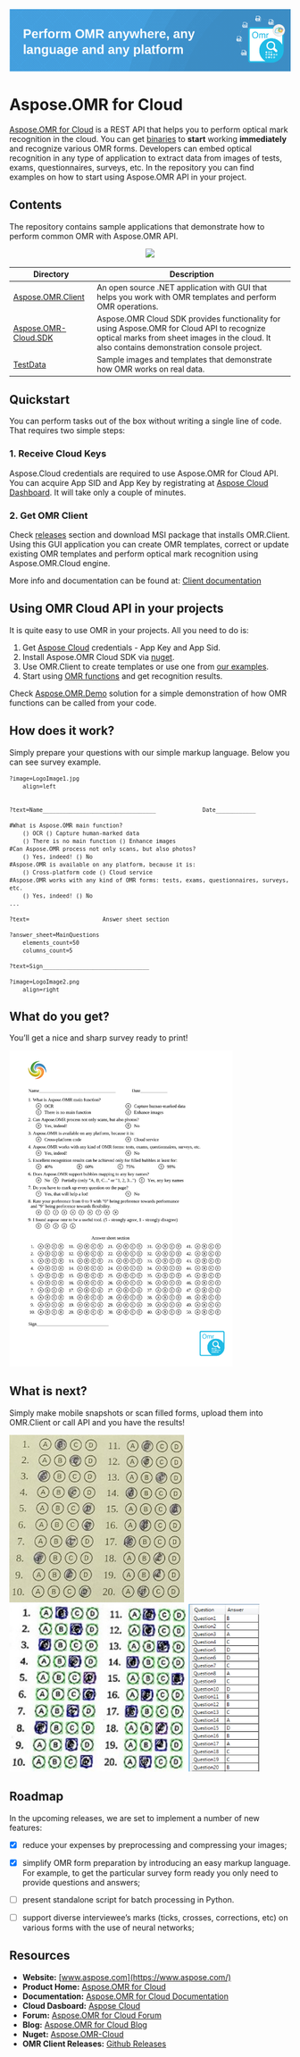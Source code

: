 <img src="TestData/Demonstration/OmrBanner.png">



# Aspose.OMR for Cloud

[Aspose.OMR for Cloud](https://products.aspose.cloud/omr/cloud) is a REST API that helps you to perform optical mark recognition in the cloud. You can get [binaries](https://github.com/aspose-omr-cloud/aspose-omr-cloud-dotnet/releases) to **start** working **immediately** and recognize various OMR forms. 
Developers can embed optical recognition in any type of application to extract data from images of tests, exams, questionnaires, surveys, etc. In the repository you can find examples on how to start using Aspose.OMR API in your project. 



## Contents

The repository contains sample applications that demonstrate how to perform common OMR with Aspose.OMR API.
<p align="center">
  <a href="https://github.com/aspose-omr-cloud/aspose-omr-cloud-dotnet/archive/master.zip">
    <img src="http://i.imgur.com/hwNhrGZ.png" />
  </a>
</p>


Directory | Description
--------- | -----------
[Aspose.OMR.Client](Aspose.OMR.Client)  | An open source .NET application with GUI that helps you work with OMR templates and perform OMR operations.
[Aspose.OMR-Cloud.SDK](SDK)  |Aspose.OMR Cloud SDK provides functionality for using Aspose.OMR for Cloud API to recognize optical marks from sheet images in the cloud. It also contains demonstration console project.
[TestData](TestData) | Sample images and templates that demonstrate how OMR works on real data.



## Quickstart

You can perform tasks out of the box without writing a single line of code. That requires two simple steps:


### 1. Receive Cloud Keys
Aspose.Cloud credentials are required to use Aspose.OMR for Cloud API. You can acquire App SID and App Key by registrating at [Aspose Cloud Dashboard](https://dashboard.aspose.cloud/). It will take only a couple of minutes.

### 2. Get OMR Client
Check [releases](https://github.com/aspose-omr-cloud/aspose-omr-cloud-dotnet/releases) section and download MSI package that installs OMR.Client. Using this GUI application you can create OMR templates, correct or update existing OMR templates and perform optical mark recognition using Aspose.OMR.Cloud engine. 

More info and documentation can be found at: [Client documentation](https://docs.aspose.cloud/display/omrcloud/Aspose.OMR.Client+Application)


## Using OMR Cloud API in your projects
It is quite easy to use OMR in your projects. All you need to do is:

1. Get [Aspose Cloud](https://dashboard.aspose.cloud/) credentials - App Key and App Sid.
2. Install Aspose.OMR Cloud SDK via [nuget](https://www.nuget.org/packages/Aspose.OMR-Cloud/).
3. Use OMR.Client to create templates or use one from [our examples](https://github.com/aspose-omr-cloud/aspose-omr-cloud-dotnet/tree/master/TestData).
3. Start using [OMR functions](https://docs.aspose.cloud/display/omrcloud/API+Specifications) and get recognition results.


Check [Aspose.OMR.Demo](https://github.com/aspose-omr-cloud/aspose-omr-cloud-dotnet/tree/master/SDK/Aspose.OMR.Demo) solution for a simple demonstration of how OMR functions can be called from your code.

## How does it work?

Simply prepare your questions with our simple markup language. Below you can see survey example.

<sub>


```
?image=LogoImage1.jpg
	align=left


?text=Name__________________________________              Date____________

#What is Aspose.OMR main function?
	() OCR () Capture human-marked data
	() There is no main function () Enhance images
#Can Aspose.OMR process not only scans, but also photos?
	() Yes, indeed! () No
#Aspose.OMR is available on any platform, because it is:
	() Cross-platform code () Cloud service
#Aspose.OMR works with any kind of OMR forms: tests, exams, questionnaires, surveys, etc.
	() Yes, indeed! () No
...

?text=						Answer sheet section

?answer_sheet=MainQuestions
	elements_count=50
	columns_count=5

?text=Sign________________________________

?image=LogoImage2.png
	align=right
```
</sub>

## What do you get?

You’ll get a nice and sharp survey ready to print!

<img src="TestData/Demonstration/GeneratedImage.png" width=400>


## What is next?

Simply make mobile snapshots or scan filled forms, upload them into OMR.Client or call API and you have the results!

<img src="TestData/Demonstration/AsposePhoto.jpg" height=300> <img src="TestData/Demonstration/AsposeRecognition.jpg" height=300> <img src="TestData/Demonstration/Answers.png" height=300>


## Roadmap
In the upcoming releases, we are set to implement a number of new features:

 - [X] reduce your expenses by preprocessing and compressing your images;
 - [X] simplify OMR form preparation by introducing an easy markup language. For example, to get the particular survey form ready you only need to provide questions and answers;
 - [ ] present standalone script for batch processing in Python.
 - [ ] support diverse interviewee’s marks (ticks, crosses, corrections, etc) on various forms with the use of neural networks;
 





## Resources

+ **Website:** [www.aspose.com](https://www.aspose.com/)
+ **Product Home:** [Aspose.OMR for Cloud](https://products.aspose.cloud/omr/cloud)
+ **Documentation:** [Aspose.OMR for Cloud Documentation](https://docs.aspose.cloud/display/omrcloud/Home)
+ **Cloud Dasboard:** [Aspose Cloud](https://dashboard.aspose.cloud/)
+ **Forum:** [Aspose.OMR for Cloud Forum](https://forum.aspose.cloud/c/omr)
+ **Blog:** [Aspose.OMR for Cloud Blog](https://blog.aspose.cloud/category/aspose-products/aspose.omr-product-family/)
+ **Nuget:** [Aspose.OMR-Cloud](https://www.nuget.org/packages/Aspose.OMR-Cloud/)
+ **OMR Client Releases:** [Github Releases](https://github.com/aspose-omr-cloud/aspose-omr-cloud-dotnet/releases)
